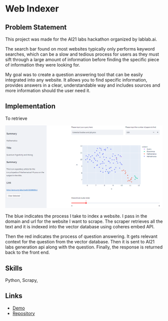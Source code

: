 # Web Indexer

## <span> Problem Statement </span>

This project was made for the AI21 labs hackathon organized by lablab.ai.

The search bar found on most websites typically only performs keyword searches, which can be a slow and tedious process for users as they must sift through a large amount of information before finding the specific piece of information they were looking for.

My goal was to create a question answering tool that can be easily integrated into any website. It allows you to find specific information, provides answers in a clear, understandable way and includes sources and more information should the user need it.

## <span> Implementation </span>

To retrieve

![Implementation](images/rp_ss/semantic_search.png)

The blue indicates the process I take to index a website. I pass in the domain and url for the website I want to scrape. The scraper retrieves all the text and it is indexed into the vector database using coheres embed API.

Then the red indicates the process of question answering. It gets relevant context for the question from the vector database. Then it is sent to AI21 labs generation api along with the question. Finally, the response is returned back to the front end.

## <span> Skills </span>

Python, Scrapy,

## <span> Links </span>

- [Demo](https://kael558-redesigned-spoon-ui-em33xz.streamlit.app/)
- [Repository](https://github.com/kael558/redesigned-spoon)

